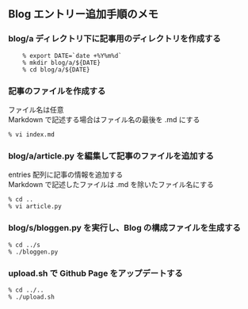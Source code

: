 
## Blog エントリー追加手順のメモ

### blog/a ディレクトリ下に記事用のディレクトリを作成する

```
    % export DATE=`date +%Y%m%d`
    % mkdir blog/a/${DATE}
    % cd blog/a/${DATE}
```

### 記事のファイルを作成する

ファイル名は任意  
Markdown で記述する場合はファイル名の最後を .md にする  
    
```
% vi index.md
```

### blog/a/article.py を編集して記事のファイルを追加する

entries 配列に記事の情報を追加する  
Markdown で記述したファイルは .md を除いたファイル名にする  
    
```
% cd ..
% vi article.py
```

### blog/s/bloggen.py を実行し、Blog の構成ファイルを生成する

```
% cd ../s
% ./bloggen.py
```

### upload.sh で Github Page をアップデートする

```
% cd ../..
% ./upload.sh
```

